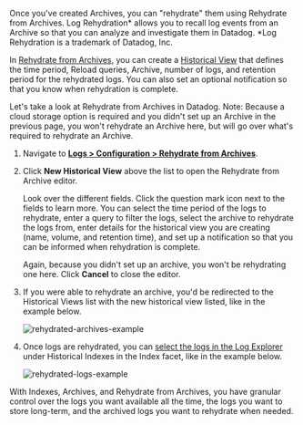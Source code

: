Once you've created Archives, you can "rehydrate" them using Rehydrate from Archives. Log Rehydration\* allows you to recall log events from an Archive so that you can analyze and investigate them in Datadog. 
\*Log Rehydration is a trademark of Datadog, Inc.

In <a href="https://docs.datadoghq.com/logs/archives/rehydrating" target="_blank">Rehydrate from Archives</a>, you can create a <a href="https://docs.datadoghq.com/logs/archives/rehydrating?tab=awss3#historical-views">Historical View</a> that defines the time period, Reload queries, Archive, number of logs, and retention period for the rehydrated logs. You can also set an optional notification so that you know when rehydration is complete. 

Let's take a look at Rehydrate from Archives in Datadog. Note: Because a cloud storage option is required and you didn't set up an Archive in the previous page, you won't rehydrate an Archive here, but will go over what's required to rehydrate an Archive.

1. Navigate to <a href="https://app.datadoghq.com/logs/pipelines/historical-views" target="_datadog">**Logs > Configuration > Rehydrate from Archives**</a>. 

2. Click **New Historical View** above the list to open the Rehydrate from Archive editor. 

    Look over the different fields. Click the question mark icon next to the fields to learn more. You can select the time period of the logs to rehydrate, enter a query to filter the logs, select the archive to rehydrate the logs from, enter details for the historical view you are creating (name, volume, and retention time), and set up a notification so that you can be informed when rehydration is complete.
    
    Again, because you didn't set up an archive, you won't be rehydrating one here. Click **Cancel** to close the editor.

3. If you were able to rehydrate an archive, you'd be redirected to the Historical Views list with the new historical view listed, like in the example below. 

    ![rehydrated-archives-example](managelogs/assets/rehydrated-archives-example2.png)

4. Once logs are rehydrated, you can <a href="https://docs.datadoghq.com/logs/archives/rehydrating?tab=awss3#from-the-log-explorer">select the logs in the Log Explorer</a> under Historical Indexes in the Index facet, like in the example below. 

    ![rehydrated-logs-example](managelogs/assets/rehydrated-logs-example2.png)

With Indexes, Archives, and Rehydrate from Archives, you have granular control over the logs you want available all the time, the logs you want to store long-term, and the archived logs you want to rehydrate when needed.